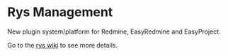# Rys Management

New plugin system/platform for Redmine, EasyRedmine and EasyProject.

Go to the [rys wiki](https://github.com/easysoftware/rys/wiki/Management) to see more details.
